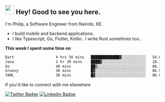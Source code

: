 <h2><img src="https://slackmojis.com/emojis/3643-cool-doge/download" width="30"/> Hey! Good to see you here.</h2>

<p>I'm Philip, a Software Engineer from Nairobi, KE. 

- I build mobile and backend applications.
- I like Typescript, Go, Flutter, Kotlin.. I write Rust sometimes too..</p>

**This week I spent some time on**
<!--START_SECTION:waka-->

```txt
Dart                   4 hrs 56 mins   █████████████▓░░░░░░░░░░░   54.05 %
Java                   1 hr 39 mins    ████▓░░░░░░░░░░░░░░░░░░░░   18.17 %
Go                     48 mins         ██▒░░░░░░░░░░░░░░░░░░░░░░   08.74 %
Groovy                 38 mins         █▓░░░░░░░░░░░░░░░░░░░░░░░   06.99 %
YAML                   38 mins         █▓░░░░░░░░░░░░░░░░░░░░░░░   06.94 %
```

<!--END_SECTION:waka-->

If you'd like to connect with me elsewhere

[![Twitter Badge](https://img.shields.io/badge/-Twitter-1ca0f1?style=flat-square&labelColor=1ca0f1&logo=twitter&logoColor=white&link=https://twitter.com/_diogorodrigues)](https://twitter.com/kimathiphil)  [![Linkedin Badge](https://img.shields.io/badge/-LinkedIn-blue?style=flat-square&logo=Linkedin&logoColor=white&link=https://www.linkedin.com/in/philip-kimathi-2604a9114/)](https://www.linkedin.com/in/philip-kimathi-2604a9114/)
